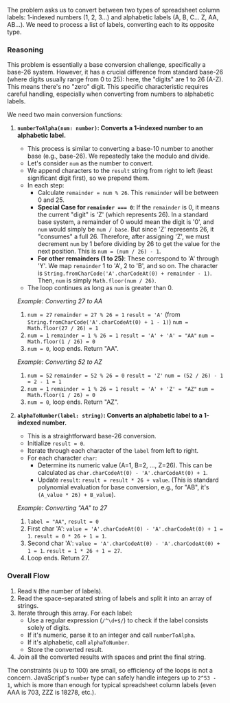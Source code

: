 The problem asks us to convert between two types of spreadsheet column labels: 1-indexed numbers (1, 2, 3...) and alphabetic labels (A, B, C... Z, AA, AB...). We need to process a list of labels, converting each to its opposite type.

### Reasoning

This problem is essentially a base conversion challenge, specifically a base-26 system. However, it has a crucial difference from standard base-26 (where digits usually range from 0 to 25): here, the "digits" are 1 to 26 (A-Z). This means there's no "zero" digit. This specific characteristic requires careful handling, especially when converting from numbers to alphabetic labels.

We need two main conversion functions:

1.  **`numberToAlpha(num: number)`: Converts a 1-indexed number to an alphabetic label.**
    *   This process is similar to converting a base-10 number to another base (e.g., base-26). We repeatedly take the modulo and divide.
    *   Let's consider `num` as the number to convert.
    *   We append characters to the `result` string from right to left (least significant digit first), so we prepend them.
    *   In each step:
        *   Calculate `remainder = num % 26`. This `remainder` will be between 0 and 25.
        *   **Special Case for `remainder === 0`**: If the `remainder` is 0, it means the current "digit" is 'Z' (which represents 26). In a standard base system, a remainder of 0 would mean the digit is '0', and `num` would simply be `num / base`. But since 'Z' represents 26, it "consumes" a full 26. Therefore, after assigning 'Z', we must decrement `num` by 1 before dividing by 26 to get the value for the next position. This is `num = (num / 26) - 1`.
        *   **For other remainders (1 to 25)**: These correspond to 'A' through 'Y'. We map `remainder` 1 to 'A', 2 to 'B', and so on. The character is `String.fromCharCode('A'.charCodeAt(0) + remainder - 1)`. Then, `num` is simply `Math.floor(num / 26)`.
    *   The loop continues as long as `num` is greater than 0.

    *Example: Converting 27 to AA*
    1.  `num = 27`
        `remainder = 27 % 26 = 1`
        `result = 'A'` (from `String.fromCharCode('A'.charCodeAt(0) + 1 - 1)`)
        `num = Math.floor(27 / 26) = 1`
    2.  `num = 1`
        `remainder = 1 % 26 = 1`
        `result = 'A' + 'A' = "AA"`
        `num = Math.floor(1 / 26) = 0`
    3.  `num = 0`, loop ends. Return "AA".

    *Example: Converting 52 to AZ*
    1.  `num = 52`
        `remainder = 52 % 26 = 0`
        `result = 'Z'`
        `num = (52 / 26) - 1 = 2 - 1 = 1`
    2.  `num = 1`
        `remainder = 1 % 26 = 1`
        `result = 'A' + 'Z' = "AZ"`
        `num = Math.floor(1 / 26) = 0`
    3.  `num = 0`, loop ends. Return "AZ".

2.  **`alphaToNumber(label: string)`: Converts an alphabetic label to a 1-indexed number.**
    *   This is a straightforward base-26 conversion.
    *   Initialize `result = 0`.
    *   Iterate through each character of the `label` from left to right.
    *   For each character `char`:
        *   Determine its numeric value (A=1, B=2, ..., Z=26). This can be calculated as `char.charCodeAt(0) - 'A'.charCodeAt(0) + 1`.
        *   Update `result`: `result = result * 26 + value`. (This is standard polynomial evaluation for base conversion, e.g., for "AB", it's `(A_value * 26) + B_value`).

    *Example: Converting "AA" to 27*
    1.  `label = "AA"`, `result = 0`
    2.  First char 'A': `value = 'A'.charCodeAt(0) - 'A'.charCodeAt(0) + 1 = 1`.
        `result = 0 * 26 + 1 = 1`.
    3.  Second char 'A': `value = 'A'.charCodeAt(0) - 'A'.charCodeAt(0) + 1 = 1`.
        `result = 1 * 26 + 1 = 27`.
    4.  Loop ends. Return 27.

### Overall Flow

1.  Read `N` (the number of labels).
2.  Read the space-separated string of labels and split it into an array of strings.
3.  Iterate through this array. For each label:
    *   Use a regular expression (`/^\d+$/`) to check if the label consists solely of digits.
    *   If it's numeric, parse it to an integer and call `numberToAlpha`.
    *   If it's alphabetic, call `alphaToNumber`.
    *   Store the converted result.
4.  Join all the converted results with spaces and print the final string.

The constraints (`N` up to 100) are small, so efficiency of the loops is not a concern. JavaScript's `number` type can safely handle integers up to `2^53 - 1`, which is more than enough for typical spreadsheet column labels (even AAA is 703, ZZZ is 18278, etc.).